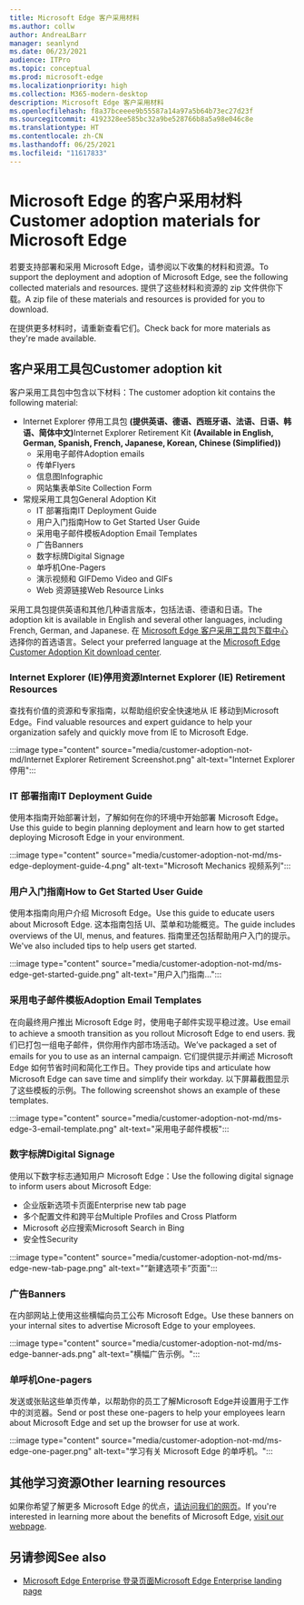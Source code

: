 ```yaml
---
title: Microsoft Edge 客户采用材料
ms.author: collw
author: AndreaLBarr
manager: seanlynd
ms.date: 06/23/2021
audience: ITPro
ms.topic: conceptual
ms.prod: microsoft-edge
ms.localizationpriority: high
ms.collection: M365-modern-desktop
description: Microsoft Edge 客户采用材料
ms.openlocfilehash: f8a37bceeee9b55587a14a97a5b64b73ec27d23f
ms.sourcegitcommit: 4192328ee585bc32a9be528766b8a5a98e046c8e
ms.translationtype: HT
ms.contentlocale: zh-CN
ms.lasthandoff: 06/25/2021
ms.locfileid: "11617833"
---
```

# <a name="customer-adoption-materials-for-microsoft-edge"></a><span data-ttu-id="06b8f-103">Microsoft Edge 的客户采用材料</span><span class="sxs-lookup"><span data-stu-id="06b8f-103">Customer adoption materials for Microsoft Edge</span></span>

<span data-ttu-id="06b8f-104">若要支持部署和采用 Microsoft Edge，请参阅以下收集的材料和资源。</span><span class="sxs-lookup"><span data-stu-id="06b8f-104">To support the deployment and adoption of Microsoft Edge, see the following collected materials and resources.</span></span> <span data-ttu-id="06b8f-105">提供了这些材料和资源的 zip 文件供你下载。</span><span class="sxs-lookup"><span data-stu-id="06b8f-105">A zip file of these materials and resources is provided for you to download.</span></span>

<span data-ttu-id="06b8f-106">在提供更多材料时，请重新查看它们。</span><span class="sxs-lookup"><span data-stu-id="06b8f-106">Check back for more materials as they're made available.</span></span>

## <a name="customer-adoption-kit"></a><span data-ttu-id="06b8f-107">客户采用工具包</span><span class="sxs-lookup"><span data-stu-id="06b8f-107">Customer adoption kit</span></span>

<span data-ttu-id="06b8f-108">客户采用工具包中包含以下材料：</span><span class="sxs-lookup"><span data-stu-id="06b8f-108">The customer adoption kit contains the following material:</span></span>
- <span data-ttu-id="06b8f-109">Internet Explorer 停用工具包 **(提供英语、德语、西班牙语、法语、日语、韩语、简体中文)**</span><span class="sxs-lookup"><span data-stu-id="06b8f-109">Internet Explorer Retirement Kit **(Available in English, German, Spanish, French, Japanese, Korean, Chinese (Simplified))**</span></span>
    - <span data-ttu-id="06b8f-110">采用电子邮件</span><span class="sxs-lookup"><span data-stu-id="06b8f-110">Adoption emails</span></span>
    - <span data-ttu-id="06b8f-111">传单</span><span class="sxs-lookup"><span data-stu-id="06b8f-111">Flyers</span></span>
    - <span data-ttu-id="06b8f-112">信息图</span><span class="sxs-lookup"><span data-stu-id="06b8f-112">Infographic</span></span>
    - <span data-ttu-id="06b8f-113">网站集表单</span><span class="sxs-lookup"><span data-stu-id="06b8f-113">Site Collection Form</span></span>
- <span data-ttu-id="06b8f-114">常规采用工具包</span><span class="sxs-lookup"><span data-stu-id="06b8f-114">General Adoption Kit</span></span>
    - <span data-ttu-id="06b8f-115">IT 部署指南</span><span class="sxs-lookup"><span data-stu-id="06b8f-115">IT Deployment Guide</span></span>
    - <span data-ttu-id="06b8f-116">用户入门指南</span><span class="sxs-lookup"><span data-stu-id="06b8f-116">How to Get Started User Guide</span></span>
    - <span data-ttu-id="06b8f-117">采用电子邮件模板</span><span class="sxs-lookup"><span data-stu-id="06b8f-117">Adoption Email Templates</span></span>
    - <span data-ttu-id="06b8f-118">广告</span><span class="sxs-lookup"><span data-stu-id="06b8f-118">Banners</span></span>
    - <span data-ttu-id="06b8f-119">数字标牌</span><span class="sxs-lookup"><span data-stu-id="06b8f-119">Digital Signage</span></span>
    - <span data-ttu-id="06b8f-120">单呼机</span><span class="sxs-lookup"><span data-stu-id="06b8f-120">One-Pagers</span></span>
    - <span data-ttu-id="06b8f-121">演示视频和 GIF</span><span class="sxs-lookup"><span data-stu-id="06b8f-121">Demo Video and GIFs</span></span>
    - <span data-ttu-id="06b8f-122">Web 资源链接</span><span class="sxs-lookup"><span data-stu-id="06b8f-122">Web Resource Links</span></span>

<span data-ttu-id="06b8f-123">采用工具包提供英语和其他几种语言版本，包括法语、德语和日语。</span><span class="sxs-lookup"><span data-stu-id="06b8f-123">The adoption kit is available in English and several other languages, including French, German, and Japanese.</span></span> <span data-ttu-id="06b8f-124">在 [Microsoft Edge 客户采用工具包下载中心](https://www.microsoft.com/download/details.aspx?id=102119) 选择你的首选语言。</span><span class="sxs-lookup"><span data-stu-id="06b8f-124">Select your preferred language at the [Microsoft Edge Customer Adoption Kit download center](https://www.microsoft.com/download/details.aspx?id=102119).</span></span>

### <a name="internet-explorer-ie-retirement-resources"></a><span data-ttu-id="06b8f-125">Internet Explorer (IE)停用资源</span><span class="sxs-lookup"><span data-stu-id="06b8f-125">Internet Explorer (IE) Retirement Resources</span></span>

<span data-ttu-id="06b8f-126">查找有价值的资源和专家指南，以帮助组织安全快速地从 IE 移动到Microsoft Edge。</span><span class="sxs-lookup"><span data-stu-id="06b8f-126">Find valuable resources and expert guidance to help your organization safely and quickly move from IE to Microsoft Edge.</span></span>

:::image type="content" source="media/customer-adoption-not-md/Internet Explorer Retirement Screenshot.png" alt-text="Internet Explorer 停用":::

### <a name="it-deployment-guide"></a><span data-ttu-id="06b8f-128">IT 部署指南</span><span class="sxs-lookup"><span data-stu-id="06b8f-128">IT Deployment Guide</span></span>

<span data-ttu-id="06b8f-129">使用本指南开始部署计划，了解如何在你的环境中开始部署 Microsoft Edge。</span><span class="sxs-lookup"><span data-stu-id="06b8f-129">Use this guide to begin planning deployment and learn how to get started deploying Microsoft Edge in your environment.</span></span>

:::image type="content" source="media/customer-adoption-not-md/ms-edge-deployment-guide-4.png" alt-text="Microsoft Mechanics 视频系列":::

### <a name="how-to-get-started-user-guide"></a><span data-ttu-id="06b8f-131">用户入门指南</span><span class="sxs-lookup"><span data-stu-id="06b8f-131">How to Get Started User Guide</span></span>

<span data-ttu-id="06b8f-132">使用本指南向用户介绍 Microsoft Edge。</span><span class="sxs-lookup"><span data-stu-id="06b8f-132">Use this guide to educate users about Microsoft Edge.</span></span> <span data-ttu-id="06b8f-133">这本指南包括 UI、菜单和功能概览。</span><span class="sxs-lookup"><span data-stu-id="06b8f-133">The guide includes overviews of the UI, menus, and features.</span></span> <span data-ttu-id="06b8f-134">指南里还包括帮助用户入门的提示。</span><span class="sxs-lookup"><span data-stu-id="06b8f-134">We've also included tips to help users get started.</span></span>

:::image type="content" source="media/customer-adoption-not-md/ms-edge-get-started-guide.png" alt-text="用户入门指南…":::

### <a name="adoption-email-templates"></a><span data-ttu-id="06b8f-136">采用电子邮件模板</span><span class="sxs-lookup"><span data-stu-id="06b8f-136">Adoption Email Templates</span></span>

<span data-ttu-id="06b8f-137">在向最终用户推出 Microsoft Edge 时，使用电子邮件实现平稳过渡。</span><span class="sxs-lookup"><span data-stu-id="06b8f-137">Use email to achieve a smooth transition as you rollout Microsoft Edge to end users.</span></span> <span data-ttu-id="06b8f-138">我们已打包一组电子邮件，供你用作内部市场活动。</span><span class="sxs-lookup"><span data-stu-id="06b8f-138">We’ve packaged a set of emails for you to use as an internal campaign.</span></span> <span data-ttu-id="06b8f-139">它们提供提示并阐述 Microsoft Edge 如何节省时间和简化工作日。</span><span class="sxs-lookup"><span data-stu-id="06b8f-139">They provide tips and articulate how Microsoft Edge can save time and simplify their workday.</span></span> <span data-ttu-id="06b8f-140">以下屏幕截图显示了这些模板的示例。</span><span class="sxs-lookup"><span data-stu-id="06b8f-140">The following screenshot shows an example of these templates.</span></span>

:::image type="content" source="media/customer-adoption-not-md/ms-edge-3-email-template.png" alt-text="采用电子邮件模板":::

### <a name="digital-signage"></a><span data-ttu-id="06b8f-142">数字标牌</span><span class="sxs-lookup"><span data-stu-id="06b8f-142">Digital Signage</span></span>

<span data-ttu-id="06b8f-143">使用以下数字标志通知用户 Microsoft Edge：</span><span class="sxs-lookup"><span data-stu-id="06b8f-143">Use the following digital signage to inform users about Microsoft Edge:</span></span>

- <span data-ttu-id="06b8f-144">企业版新选项卡页面</span><span class="sxs-lookup"><span data-stu-id="06b8f-144">Enterprise new tab page</span></span>
- <span data-ttu-id="06b8f-145">多个配置文件和跨平台</span><span class="sxs-lookup"><span data-stu-id="06b8f-145">Multiple Profiles and Cross Platform</span></span>
- <span data-ttu-id="06b8f-146">Microsoft 必应搜索</span><span class="sxs-lookup"><span data-stu-id="06b8f-146">Microsoft Search in Bing</span></span>
- <span data-ttu-id="06b8f-147">安全性</span><span class="sxs-lookup"><span data-stu-id="06b8f-147">Security</span></span>

:::image type="content" source="media/customer-adoption-not-md/ms-edge-new-tab-page.png" alt-text="“新建选项卡”页面":::

### <a name="banners"></a><span data-ttu-id="06b8f-149">广告</span><span class="sxs-lookup"><span data-stu-id="06b8f-149">Banners</span></span>

<span data-ttu-id="06b8f-150">在内部网站上使用这些横幅向员工公布 Microsoft Edge。</span><span class="sxs-lookup"><span data-stu-id="06b8f-150">Use these banners on your internal sites to advertise Microsoft Edge to your employees.</span></span>

:::image type="content" source="media/customer-adoption-not-md/ms-edge-banner-ads.png" alt-text="横幅广告示例。":::

### <a name="one-pagers"></a><span data-ttu-id="06b8f-152">单呼机</span><span class="sxs-lookup"><span data-stu-id="06b8f-152">One-pagers</span></span>

<span data-ttu-id="06b8f-153">发送或张贴这些单页传单，以帮助你的员工了解Microsoft Edge并设置用于工作中的浏览器。</span><span class="sxs-lookup"><span data-stu-id="06b8f-153">Send or post these one-pagers to help your employees learn about Microsoft Edge and set up the browser for use at work.</span></span>

:::image type="content" source="media/customer-adoption-not-md/ms-edge-one-pager.png" alt-text="学习有关 Microsoft Edge 的单呼机。":::

## <a name="other-learning-resources"></a><span data-ttu-id="06b8f-155">其他学习资源</span><span class="sxs-lookup"><span data-stu-id="06b8f-155">Other learning resources</span></span>

<span data-ttu-id="06b8f-156">如果你希望了解更多 Microsoft Edge 的优点，[请访问我们的网页](https://www.microsoft.com/edge/business)。</span><span class="sxs-lookup"><span data-stu-id="06b8f-156">If you're interested in learning more about the benefits of Microsoft Edge, [visit our webpage](https://www.microsoft.com/edge/business).</span></span>

## <a name="see-also"></a><span data-ttu-id="06b8f-157">另请参阅</span><span class="sxs-lookup"><span data-stu-id="06b8f-157">See also</span></span>

- [<span data-ttu-id="06b8f-158">Microsoft Edge Enterprise 登录页面</span><span class="sxs-lookup"><span data-stu-id="06b8f-158">Microsoft Edge Enterprise landing page</span></span>](https://aka.ms/EdgeEnterprise)
